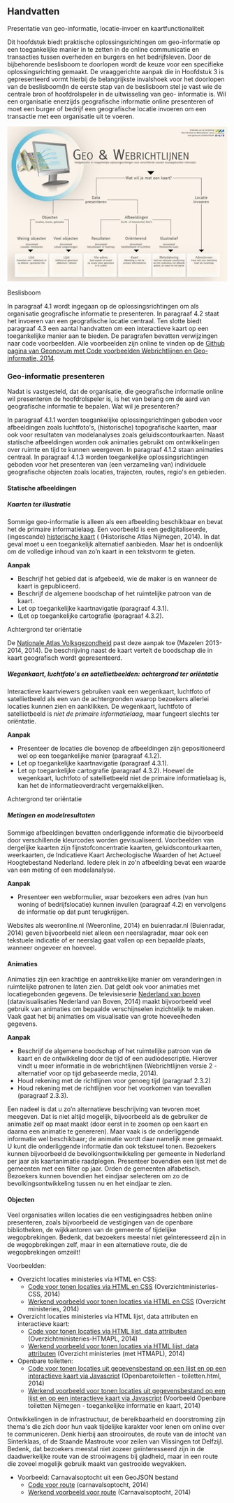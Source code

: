 ## Handvatten

Presentatie van geo-informatie, locatie-invoer en kaartfunctionaliteit

Dit hoofdstuk biedt praktische oplossingsrichtingen om geo-informatie op een toegankelijke
manier in te zetten in de online communicatie en transacties tussen overheden en burgers en het
bedrijfsleven. Door de bijbehorende beslisboom te doorlopen wordt de keuze voor een specifieke
oplossingsrichting gemaakt. De vraaggerichte aanpak die in Hoofdstuk 3 is gepresenteerd vormt
hierbij de belangrijkste invalshoek voor het doorlopen van de beslisboom(In de eerste stap van
de beslisboom stel je vast wie de centrale bron of hoofdrolspeler in de uitwisseling van geo-
informatie is. Wil een organisatie enerzijds geografische informatie online presenteren of moet
een burger of bedrijf een geografische locatie invoeren om een transactie met een organisatie
uit te voeren.

![Beslisboom](media/beslisboom.png)

Beslisboom

In paragraaf 4.1 wordt ingegaan op de oplossingsrichtingen om als
organisatie geografische informatie te presenteren. In paragraaf 4.2 staat het invoeren van een geografische
locatie centraal. Ten slotte biedt paragraaf 4.3 een aantal handvatten om een interactieve kaart op een
toegankelijke manier aan te bieden. De paragrafen bevatten verwijzingen naar code voorbeelden. Alle
voorbeelden zijn online te vinden op de [Github pagina van Geonovum met Code voorbeelden Webrichtlijnen en
Geo-informatie, 2014](https://github.com/Geonovum/Webrichtlijnen-Geo).

### Geo-informatie presenteren
Nadat is vastgesteld, dat de organisatie, die geografische informatie online wil presenteren de hoofdrolspeler
is, is het van belang om de aard van geografische informatie te bepalen. Wat wil je presenteren?

In paragraaf 4.1.1 worden toegankelijke oplossingsrichtingen geboden voor afbeeldingen zoals luchtfoto's,
(historische) topografische kaarten, maar ook voor resultaten van modelanalyses zoals
geluidscontourkaarten. Naast statische afbeeldingen worden ook animaties gebruikt om ontwikkelingen over
ruimte en tijd te kunnen weergeven. In paragraaf 4.1.2 staan animaties centraal. In paragraaf 4.1.3 worden
toegankelijke oplossingsrichtingen geboden voor het presenteren van (een verzameling van) individuele
geografische objecten zoals locaties, trajecten, routes, regio's en gebieden.

#### Statische afbeeldingen
##### Kaarten ter illustratie

Sommige geo-informatie is alleen als een afbeelding beschikbaar en bevat het de primaire informatielaag.
Een voorbeeld is een gedigitaliseerde, (ingescande) [historische kaart](http://kaart.nijmegen.nl/historie/) ( (Historische Atlas Nijmegen, 2014).
In dat geval moet u een toegankelijk alternatief aanbieden. Maar het is ondoenlijk om de volledige inhoud
van zo’n kaart in een tekstvorm te gieten.

**Aanpak**
* Beschrijf het gebied dat is afgebeeld, wie de maker is en wanneer de kaart is gepubliceerd.
* Beschrijf de algemene boodschap of het ruimtelijke patroon van de kaart.
* Let op toegankelijke kaartnavigatie (paragraaf 4.3.1).
* (Let op toegankelijke cartografie (paragraaf 4.3.2).

Achtergrond ter oriëntatie

De [Nationale Atlas Volksgezondheid](http://www.zorgatlas.nl/gezondheid-en-ziekte/ziekten-en-aandoeningen/infectieziekten/mazelen-2013/) past deze aanpak toe (Mazelen 2013-2014, 2014). De beschrijving
naast de kaart vertelt de boodschap die in kaart geografisch wordt gepresenteerd.

##### Wegenkaart, luchtfoto's en satellietbeelden: achtergrond ter oriëntatie
Interactieve kaartviewers gebruiken vaak een wegenkaart, luchtfoto of satellietbeeld als een van de
achtergronden waarop bezoekers allerlei locaties kunnen zien en aanklikken. De wegenkaart, luchtfoto of
satellietbeeld is _niet de primaire informatielaag_, maar fungeert slechts ter oriëntatie.

**Aanpak**

* Presenteer de locaties die bovenop de afbeeldingen zijn gepositioneerd wel op een toegankelijke manier (paragraaf 4.1.2).
* Let op toegankelijke kaartnavigatie (paragraaf 4.3.1).
* Let op toegankelijke cartografie (paragraaf 4.3.2). Hoewel de wegenkaart, luchtfoto of satellietbeeld niet de primaire informatielaag is, kan het de informatieoverdracht vergemakkelijken.

Achtergrond ter oriëntatie

##### Metingen en modelresultaten

Sommige afbeeldingen bevatten onderliggende informatie die bijvoorbeeld door verschillende kleurcodes
worden gevisualiseerd. Voorbeelden van dergelijke kaarten zijn fijnstofconcentratie kaarten,
geluidscontourkaarten, weerkaarten, de Indicatieve Kaart Archeologische Waarden of het Actueel
Hoogtebestand Nederland. Iedere plek in zo'n afbeelding bevat een waarde van een meting of een
modelanalyse.

**Aanpak**
* Presenteer een webformulier, waar bezoekers een adres (van hun woning of bedrijfslocatie) kunnen invullen (paragraaf 4.2) en vervolgens de informatie op dat punt terugkrijgen.

Websites als weeronline.nl (Weeronline, 2014) en buienradar.nl (Buienradar, 2014) geven bijvoorbeeld niet
alleen een neerslagradar, maar ook een tekstuele indicatie of er neerslag gaat vallen op een bepaalde plaats,
wanneer ongeveer en hoeveel.

#### Animaties
Animaties zijn een krachtige en aantrekkelijke manier om veranderingen in ruimtelijke patronen te laten
zien. Dat geldt ook voor animaties met locatiegebonden gegevens. De televisieserie [Nederland van boven](http://www.vpro.nl/nederland-van-boven/alle-datavisualisaties.html)
(datavisualisaties Nederland van Boven, 2014) maakt bijvoorbeeld veel gebruik van animaties om bepaalde
verschijnselen inzichtelijk te maken. Vaak gaat het bij animaties om visualisatie van grote hoeveelheden
gegevens.

**Aanpak**

* Beschrijf de algemene boodschap of het ruimtelijke patroon van de kaart en de ontwikkeling door de tijd of een audiodescriptie. Hierover vindt u meer informatie in de webrichtlijnen (Webrichtlijnen versie 2 - alternatief voor op tijd gebaseerde media, 2014).
* Houd rekening met de richtlijnen voor genoeg tijd (paragraaf 2.3.2)
* Houd rekening met de richtlijnen voor het voorkomen van toevallen (paragraaf 2.3.3).

Een nadeel is dat u zo’n alternatieve beschrijving van tevoren moet meegeven. Dat is niet altijd mogelijk,
bijvoorbeeld als de gebruiker de animatie zelf op maat maakt (door eerst in te zoomen op een kaart en
daarna een animatie te genereren). Maar vaak is de onderliggende informatie wel beschikbaar; de animatie
wordt daar namelijk mee gemaakt. U kunt die onderliggende informatie dan ook tekstueel tonen. Bezoekers
kunnen bijvoorbeeld de bevolkingsontwikkeling per gemeente in Nederland per jaar als kaartanimatie
raadplegen. Presenteer bovendien een lijst met de gemeenten met een filter op jaar. Orden de gemeenten
alfabetisch. Bezoekers kunnen bovendien het eindjaar selecteren om zo de bevolkingsontwikkeling tussen
nu en het eindjaar te zien.

#### Objecten
Veel organisaties willen locaties die een vestigingsadres hebben online presenteren, zoals bijvoorbeeld de
vestigingen van de openbare bibliotheken, de wijkkantoren van de gemeente of tijdelijke wegopbrekingen.
Bedenk, dat bezoekers meestal niet geïnteresseerd zijn in de wegopbrekingen zelf, maar in een alternatieve
route, die de wegopbrekingen omzeilt!

Voorbeelden:

* Overzicht locaties ministeries via HTML en CSS:
  * [Code voor tonen locaties via HTML en CSS](https://github.com/Geonovum/Webrichtlijnen-Geo/tree/master/overzichtministeries-CSS) (Overzichtministeries-CSS, 2014)
  * [Werkend voorbeeld voor tonen locaties via HTML en CSS](https://rawgit.com/Geonovum/Webrichtlijnen-Geo/master/overzichtministeries-CSS/index.html) (Overzicht ministeries, 2014)
* Overzicht locaties ministeries via HTML lijst, data attributen en interactieve kaart:
  * [Code voor tonen locaties via HTML lijst, data attributen](https://github.com/Geonovum/Webrichtlijnen-Geo/tree/master/overzichtministeries-HTMAPL) (Overzichtministeries-HTMAPL, 2014)
  * [Werkend voorbeeld voor tonen locaties via HTML lijst, data attributen](https://rawgit.com/Geonovum/Webrichtlijnen-Geo/master/overzichtministeries-HTMAPL/index.html) (Overzicht ministeries (met HTMAPL), 2014)
* Openbare toiletten:
  * [Code voor tonen locaties uit gegevensbestand op een lijst en op een interactieve kaart via Javascript](https://github.com/Geonovum/Webrichtlijnen-Geo/blob/master/openbaretoiletten/toiletten.html) (Openbaretoiletten - toiletten.html, 2014)
  * [Werkend voorbeeld voor tonen locaties uit gegevensbestand op een lijst en op een interactieve kaart via Javascript](https://rawgit.com/Geonovum/Webrichtlijnen-Geo/master/openbaretoiletten/toiletten.html) (Voorbeeld Openbare toiletten Nijmegen - toegankelijke informatie en kaart, 2014)

Ontwikkelingen in de infrastructuur, de bereikbaarheid en doorstroming zijn thema's die zich door hun vaak
tijdelijke karakter voor lenen om online over te communiceren. Denk hierbij aan strooiroutes, de route van
de intocht van Sinterklaas, of de Staande Mastroute voor zeilen van Vlissingen tot Delfzijl. Bedenk, dat
bezoekers meestal niet zozeer geïnteresseerd zijn in de daadwerkelijke route van de strooiwagens bij
gladheid, maar in een route die zoveel mogelijk gebruik maakt van gestrooide wegvakken.

* Voorbeeld: Carnavalsoptocht uit een GeoJSON bestand
  * [Code voor route](https://github.com/Geonovum/Webrichtlijnen-Geo/tree/master/carnavalsoptocht) (carnavalsoptocht, 2014)
  * [Werkend voorbeeld voor route](https://rawgit.com/Geonovum/Webrichtlijnen-Geo/master/carnavalsoptocht/index.html) (Carnavalsoptocht, 2014)
